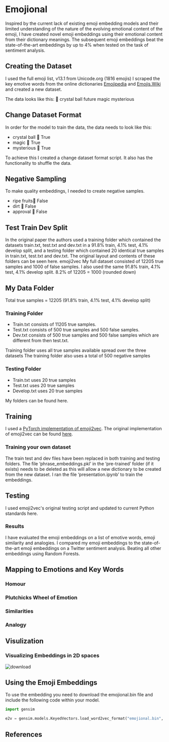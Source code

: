 # Emojional
Inspired by the current lack of existing emoji embedding models and their limited understanding of the nature of the evolving emotional content of the emoji, I have created novel emoji embeddings using their emotional content from their dictionary meanings. The subsequent emoji embeddings beat the state-of-the-art embeddings by up to 4% when tested on the task of sentiment analysis. 

## Creating the Dataset

I used the full emoji list, v13.1 from Unicode.org (1816 emojis)
I scraped the key emotive words from the online dictionaries [Emojipedia](https://emojipedia.org) and [Emojis.Wiki](https://emojis.wiki) and created a new dataset. 

The data looks like this:
🔮	crystal ball	future	magic	mysterious

## Change Dataset Format

In order for the model to train the data, the data needs to look like this:

* crystal ball	🔮	True
* magic	🔮	True
* mysterious	🔮	True

To achieve this I created a change dataset format script. It also has the functionality to shuffle the data.

## Negative Sampling

To make quality embeddings, I needed to create negative samples.

* ripe fruits🔮	False
* dirt	🔮	False
* approval	🔮	False

## Test Train Dev Split

In the original paper the authors used a training folder which contained the datasets train.txt, test.txt and dev.txt in a 91.8% train, 4.1% test, 4.1% develop split, and a testing folder which contained 20 identical true samples in train.txt, test.txt and dev.txt. The original layout and contents of these folders can be seen here. emoji2vec 
My full dataset consisted of 12205 true samples and 1000 of false samples. I also used the same 91.8% train, 4.1% test, 4.1% develop split.
8.2% of 12205 = 1000 (rounded down)

## My Data Folder

Total true samples = 12205
(91.8% train, 4.1% test, 4.1% develop split)

### Training Folder

* Train.txt consists of 11205 true samples.
* Test.txt consists of 500 true samples and 500 false samples.
* Dev.txt consists of 500 true samples and 500 false samples which are different from then test.txt.

Training folder uses all true samples available spread over the three datasets
The training folder also uses a total of 500 negative samples

### Testing Folder

* Train.txt uses 20 true samples
* Test.txt uses 20 true samples
* Develop.txt uses 20 true samples

My folders can be found here.

## Training

I used a [PyTorch implementation of emoji2vec](https://github.com/pwiercinski/emoji2vec_pytorch). The original implementation of emoji2vec can be found [here](https://github.com/uclnlp/emoji2vec). 

### Training your own dataset
The train test and dev files have been replaced in both training and testing folders. The file ‘phrase_embeddings.pkl’ in the ‘pre-trained’ folder (if it exists) needs to be deleted as this will allow a new dictionary to be created from the new dataset. I ran the file ‘presentation.ipynb’ to train the embeddings.

## Testing
I used emoji2vec's original testing script and updated to current Python standards here.

### Results
I have evaluated the emoji embeddings on a list of emotive words, emoji similarity and analogies.
I compared my emoji embeddings to the state-of-the-art emoji embeddings on a Twitter sentiment analysis. Beating all other embeddings using Random Forests. 


## Mapping to Emotions and Key Words


### Homour

### Plutchicks Wheel of Emotion

### Similarities

### Analogy
## Visulization

### Visualizing Embeddings in 2D spaces
![download](https://user-images.githubusercontent.com/53048127/117536197-93685700-aff1-11eb-80ae-6bc98a5a8bb4.png)

## Using the Emoji Embeddings

To use the embedding you need to download the emojional.bin file and include the following code within your model.
```python
import gensim

e2v = gensim.models.KeyedVectors.load_word2vec_format("emojional.bin", binary=True)
```

## References

